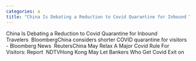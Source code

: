 ```yaml
---
categories: a
title: "China Is Debating a Reduction to Covid Quarantine for Inbound Travelers  Bloomberg"
---
```

China Is Debating a Reduction to Covid Quarantine for Inbound Travelers&nbsp;&nbsp;BloombergChina considers shorter COVID quarantine for visitors - Bloomberg News&nbsp;&nbsp;ReutersChina May Relax A Major Covid Rule For Visitors: Report&nbsp;&nbsp;NDTVHong Kong May Let Bankers Who Get Covid Exit on 